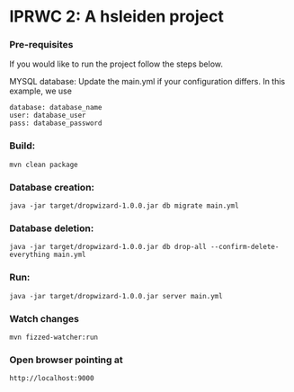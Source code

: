 IPRWC 2: A hsleiden project
=============================

### Pre-requisites 
If you would like to run the project follow the steps below.

MYSQL database: Update the main.yml if your configuration differs. In this example, we use

	database: database_name
	user: database_user
	pass: database_password

### Build:

	mvn clean package
	

### Database creation:

	java -jar target/dropwizard-1.0.0.jar db migrate main.yml
	
### Database deletion:

	java -jar target/dropwizard-1.0.0.jar db drop-all --confirm-delete-everything main.yml
	
### Run:
    
    java -jar target/dropwizard-1.0.0.jar server main.yml
	
### Watch changes
    
    mvn fizzed-watcher:run
	
	
### Open browser pointing at

	http://localhost:9000

